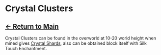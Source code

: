 # Crystal Clusters

## [<- Return to Main](https://pinkgoosik.github.io/artifality/)

Crystal Clusters can be found in the overworld at 10-20 world height when mined gives [Crystal Shards](https://pinkgoosik.github.io/artifality/item/crystal_shards), also can be obtained block itself with Silk Touch Enchantment.